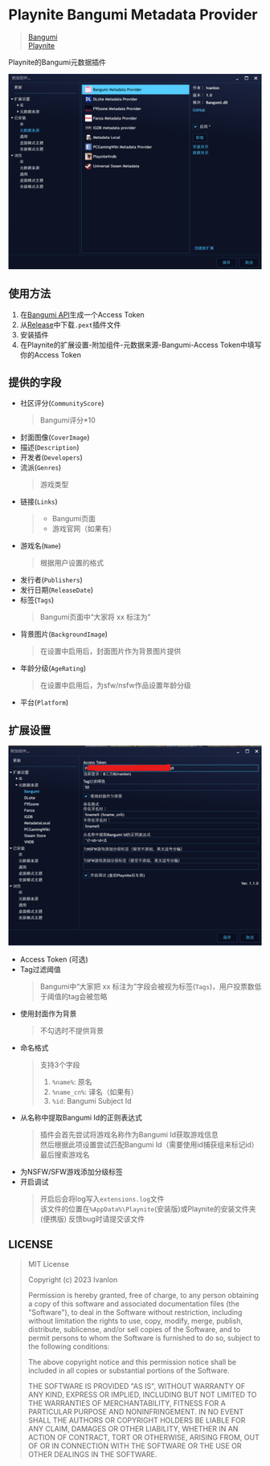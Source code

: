# Playnite Bangumi Metadata Provider

> [Bangumi](https://bgm.tv/)  
> [Playnite](https://playnite.link/)

Playnite的Bangumi元数据插件

![plugin](Screenshots/plugin.png)

## 使用方法  
1. 在[Bangumi API](https://bangumi.github.io/api/)生成一个Access Token
2. 从[Release](https://github.com/Ivanlon30000/PlayniteBangumiMetadata/releases)中下载`.pext`插件文件
3. 安装插件
4. 在Playnite的扩展设置-附加组件-元数据来源-Bangumi-Access Token中填写你的Access Token

## 提供的字段  
+ 社区评分(`CommunityScore`)  
    > Bangumi评分*10
+ 封面图像(`CoverImage`)
+ 描述(`Description`)  
+ 开发者(`Developers`)
+ 流派(`Genres`)
    > 游戏类型
+ 链接(`Links`)  
    > + Bangumi页面
    > + 游戏官网（如果有）
+ 游戏名(`Name`)  
    > 根据用户设置的格式
+ 发行者(`Publishers`)
+ 发行日期(`ReleaseDate`)
+ 标签(`Tags`)  
    > Bangumi页面中“大家将 xx 标注为”
+ 背景图片(`BackgroundImage`)  
    > 在设置中启用后，封面图片作为背景图片提供
+ 年龄分级(`AgeRating`)  
    > 在设置中启用后，为sfw/nsfw作品设置年龄分级
+ 平台(`Platform`)  

## 扩展设置

![settings](Screenshots/settings.png)
 + Access Token (可选)
 + Tag过滤阈值  
    > Bangumi中“大家把 xx 标注为”字段会被视为标签(`Tags`)，用户投票数低于阈值的tag会被忽略
 + 使用封面作为背景  
    > 不勾选时不提供背景
 + 命名格式  
   > 支持3个字段
   > 1. `%name%`: 原名
   > 2. `%name_cn%`: 译名（如果有）
   > 3. `%id`: Bangumi Subject Id
 + 从名称中提取Bangumi Id的正则表达式
   > 插件会首先尝试将游戏名称作为Bangumi Id获取游戏信息  
   > 然后根据此项设置尝试匹配Bangumi Id（需要使用id捕获组来标记id）  
   > 最后搜索游戏名
 + 为NSFW/SFW游戏添加分级标签  
 + 开启调试  
   > 开启后会将log写入`extensions.log`文件  
   > 该文件的位置在`%AppData%\Playnite`(安装版)或Playnite的安装文件夹(便携版)
   > 反馈bug时请提交该文件
 
## LICENSE  
  > MIT License
  > 
  > Copyright (c) 2023 Ivanlon
  > 
  > Permission is hereby granted, free of charge, to any person obtaining a copy
  > of this software and associated documentation files (the "Software"), to deal
  > in the Software without restriction, including without limitation the rights
  > to use, copy, modify, merge, publish, distribute, sublicense, and/or sell
  > copies of the Software, and to permit persons to whom the Software is
  > furnished to do so, subject to the following conditions:
  > 
  > The above copyright notice and this permission notice shall be included in all
  > copies or substantial portions of the Software.
  > 
  > THE SOFTWARE IS PROVIDED "AS IS", WITHOUT WARRANTY OF ANY KIND, EXPRESS OR
  > IMPLIED, INCLUDING BUT NOT LIMITED TO THE WARRANTIES OF MERCHANTABILITY,
  > FITNESS FOR A PARTICULAR PURPOSE AND NONINFRINGEMENT. IN NO EVENT SHALL THE
  > AUTHORS OR COPYRIGHT HOLDERS BE LIABLE FOR ANY CLAIM, DAMAGES OR OTHER
  > LIABILITY, WHETHER IN AN ACTION OF CONTRACT, TORT OR OTHERWISE, ARISING FROM,
  > OUT OF OR IN CONNECTION WITH THE SOFTWARE OR THE USE OR OTHER DEALINGS IN THE
  > SOFTWARE.